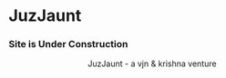 ---
---

# JuzJaunt

### Site is Under Construction

<footer align="center">
JuzJaunt - a vjn & krishna venture
</footer>
